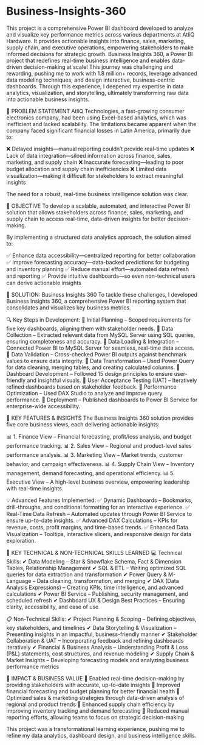 # Business-Insights-360
This project is a comprehensive Power BI dashboard developed to analyze and visualize key performance metrics across various departments at AtliQ Hardware. It provides actionable insights into finance, sales, marketing, supply chain, and executive operations, empowering stakeholders to make informed decisions for strategic growth.
Business Insights 360, a Power BI project that redefines real-time business intelligence and enables data-driven decision-making at scale! This journey was challenging and rewarding, pushing me to work with 1.8 million+ records, leverage advanced data modeling techniques, and design interactive, business-centric dashboards. Through this experience, I deepened my expertise in data analytics, visualization, and storytelling, ultimately transforming raw data into actionable business insights.

🔹 PROBLEM STATEMENT
AtliQ Technologies, a fast-growing consumer electronics company, had been using Excel-based analytics, which was inefficient and lacked scalability. The limitations became apparent when the company faced significant financial losses in Latin America, primarily due to:

❌ Delayed insights—manual reporting couldn’t provide real-time updates
❌ Lack of data integration—siloed information across finance, sales, marketing, and supply chain
❌ Inaccurate forecasting—leading to poor budget allocation and supply chain inefficiencies
❌ Limited data visualization—making it difficult for stakeholders to extract meaningful insights

The need for a robust, real-time business intelligence solution was clear.

🔹 OBJECTIVE
To develop a scalable, automated, and interactive Power BI solution that allows stakeholders across finance, sales, marketing, and supply chain to access real-time, data-driven insights for better decision-making.

By implementing a structured data analytics approach, the solution aimed to:

✅ Enhance data accessibility—centralized reporting for better collaboration
✅ Improve forecasting accuracy—data-backed predictions for budgeting and inventory planning
✅ Reduce manual effort—automated data refresh and reporting
✅ Provide intuitive dashboards—so even non-technical users can derive actionable insights

🔹 SOLUTION: Business Insights 360
To tackle these challenges, I developed Business Insights 360, a comprehensive Power BI reporting system that consolidates and visualizes key business metrics.

🔍 Key Steps in Development:
📌 Initial Planning – Scoped requirements for five key dashboards, aligning them with stakeholder needs.
📌 Data Collection – Extracted relevant data from MySQL Server using SQL queries, ensuring completeness and accuracy.
📌 Data Loading & Integration – Connected Power BI to MySQL Server for seamless, real-time data access.
📌 Data Validation – Cross-checked Power BI outputs against benchmark values to ensure data integrity.
📌 Data Transformation – Used Power Query for data cleaning, merging tables, and creating calculated columns.
📌 Dashboard Development – Followed 15 design principles to ensure user-friendly and insightful visuals.
📌 User Acceptance Testing (UAT) – Iteratively refined dashboards based on stakeholder feedback.
📌 Performance Optimization – Used DAX Studio to analyze and improve query performance.
📌 Deployment – Published dashboards to Power BI Service for enterprise-wide accessibility.

🔹 KEY FEATURES & INSIGHTS
The Business Insights 360 solution provides five core business views, each delivering actionable insights:

📊 1. Finance View – Financial forecasting, profit/loss analysis, and budget performance tracking.
📊 2. Sales View – Regional and product-level sales performance analysis.
📊 3. Marketing View – Market trends, customer behavior, and campaign effectiveness.
📊 4. Supply Chain View – Inventory management, demand forecasting, and operational efficiency.
📊 5. Executive View – A high-level business overview, empowering leadership with real-time insights.

💡 Advanced Features Implemented:
✅ Dynamic Dashboards – Bookmarks, drill-throughs, and conditional formatting for an interactive experience.
✅ Real-Time Data Refresh – Automated updates through Power BI Service to ensure up-to-date insights.
✅ Advanced DAX Calculations – KPIs for revenue, costs, profit margins, and time-based trends.
✅ Enhanced Data Visualization – Tooltips, interactive slicers, and responsive design for data exploration.

🔹 KEY TECHNICAL & NON-TECHNICAL SKILLS LEARNED
💻 Technical Skills:
✔ Data Modeling – Star & Snowflake Schema, Fact & Dimension Tables, Relationship Management
✔ SQL & ETL – Writing optimized SQL queries for data extraction and transformation
✔ Power Query & M-Language – Data cleaning, transformation, and merging
✔ DAX (Data Analysis Expressions) – Creating KPIs, time intelligence, and advanced calculations
✔ Power BI Service – Publishing, security management, and scheduled refresh
✔ Dashboard UX & Design Best Practices – Ensuring clarity, accessibility, and ease of use

📋 Non-Technical Skills:
✔ Project Planning & Scoping – Defining objectives, key stakeholders, and timelines
✔ Data Storytelling & Visualization – Presenting insights in an impactful, business-friendly manner
✔ Stakeholder Collaboration & UAT – Incorporating feedback and refining dashboards iteratively
✔ Financial & Business Analysis – Understanding Profit & Loss (P&L) statements, cost structures, and revenue modeling
✔ Supply Chain & Market Insights – Developing forecasting models and analyzing business performance metrics

🔹 IMPACT & BUSINESS VALUE
🚀 Enabled real-time decision-making by providing stakeholders with accurate, up-to-date insights
🚀 Improved financial forecasting and budget planning for better financial health
🚀 Optimized sales & marketing strategies through data-driven analysis of regional and product trends
🚀 Enhanced supply chain efficiency by improving inventory tracking and demand forecasting
🚀 Reduced manual reporting efforts, allowing teams to focus on strategic decision-making

This project was a transformational learning experience, pushing me to refine my data analytics, dashboard design, and business intelligence skills.
